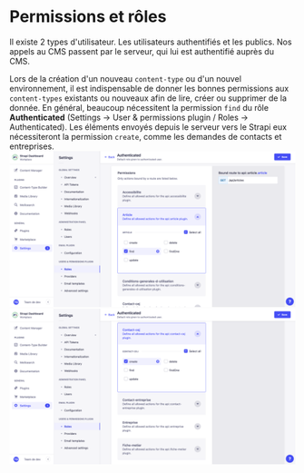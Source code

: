 # Permissions et rôles

Il existe 2 types d'utilisateur. Les utilisateurs authentifiés et les publics. Nos appels au CMS passent par le serveur,
qui lui est authentifié auprès du CMS.

Lors de la création d'un nouveau `content-type` ou d'un nouvel environnement, il est indispensable de donner les bonnes
permissions aux `content-types` existants ou nouveaux afin de lire, créer ou supprimer de la donnée.
En général, beaucoup nécessitent la permission `find` du rôle **Authenticated** (Settings -> User & permissions plugin /
Roles -> Authenticated). Les éléments envoyés depuis le serveur vers le Strapi eux nécessiteront la permission `create`,
comme les demandes de contacts et entreprises.
![Ajouter une permission find](../roles/permissions-authenticated-find.png)
![Ajouter une permission create](../roles/permissions-authenticated-create.png)
